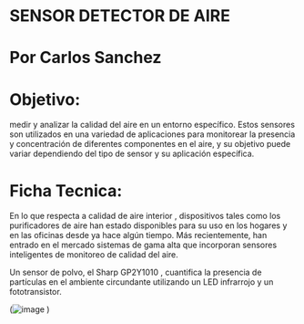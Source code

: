 # SENSOR DETECTOR DE AIRE

# Por Carlos Sanchez

# Objetivo:

medir y analizar la calidad del aire en un entorno específico. Estos sensores son utilizados en una variedad de aplicaciones para monitorear la presencia y concentración de diferentes componentes en el aire, y su objetivo puede variar dependiendo del tipo de sensor y su aplicación específica. 


# Ficha Tecnica:

En lo que respecta a calidad de aire interior , dispositivos tales como los purificadores de aire han estado disponibles para su uso en los hogares y en las oficinas desde ya hace algún tiempo. Más recientemente, han entrado en el mercado sistemas de gama alta que incorporan sensores inteligentes de monitoreo de calidad del aire. 

Un sensor de polvo, el Sharp GP2Y1010 , cuantifica la presencia de partículas en el ambiente circundante utilizando un LED infrarrojo y un fototransistor. 

(![image](https://github.com/carlossanchezPe/v22/assets/127566199/c6f9f2c3-b704-4410-8480-865294ab4fad)
)
